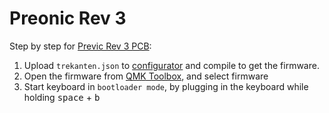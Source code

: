 # Preonic Rev 3

Step by step for [Previc Rev 3 PCB](https://olkb.com/products/preonic-pcb):

1. Upload `trekanten.json` to [configurator](https://config.qmk.fm/#/preonic/rev3/LAYOUT_ortho_5x12) and compile to get the firmware.
1. Open the firmware from [QMK Toolbox](https://github.com/qmk/qmk_toolbox), and select firmware
1. Start keyboard in `bootloader mode`, by plugging in the keyboard while holding <kbd>space</kbd> + <kbd>b</kbd>
